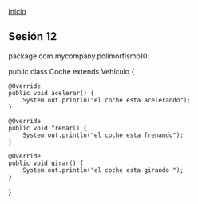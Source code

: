 <!-- No borrar o modificar -->
[Inicio](./index.md)

## Sesión 12 


<!-- Su documentación aquí -->





package com.mycompany.polimorfismo10;

public class Coche extends Vehículo {

    @Override
    public void acelerar() {
        System.out.println("el coche esta acelerando");
    }

    @Override
    public void frenar() {
        System.out.println("el coche esta frenando");
    }

    @Override
    public void girar() {
        System.out.println("el coche esta girando ");
    }

}

